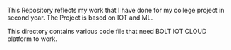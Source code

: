 This Repository reflects my work that I have done for my college project in second year. 
The Project is based on IOT and ML.

This directory contains various code file that need BOLT IOT CLOUD platform to work. 
